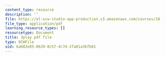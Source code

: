 ```yaml
---
content_type: resource
description: ''
file: https://ol-ocw-studio-app-production.s3.amazonaws.com/courses/18-06sc-linear-algebra-fall-2011/6a682e0506398c57dc7d2fa81a36fb01_9Q1q7s1jTzU.pdf
file_type: application/pdf
learning_resource_types: []
resourcetype: Document
title: 3play pdf file
type: OCWFile
uid: 6a682e05-0639-8c57-dc7d-2fa81a36fb01
---
```

